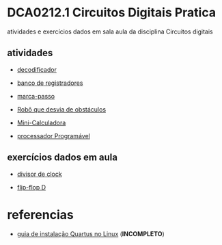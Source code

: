 # DCA0212.1 Circuitos Digitais Pratica

atividades e exercícios dados em sala aula da disciplina Circuitos digitais  

## atividades 

- [decodificador](atividades/decodificador_4_to_7)  

- [banco de registradores](atividades/register_bank)

- [marca-passo](atividades/pacemaker)

- [Robô que desvia de obstáculos](atividades/orivaldo_robot)

- [Mini-Calculadora ](atividades/ULA)

- [processador Programável](processador_programavel)

## exercícios dados em aula  

- [divisor de clock](aula/set_clock)  

- [flip-flop D](aula/ffd)


# referencias

- [guia de instalação Quartus no Linux](quartusLinux.md) (__INCOMPLETO__)
